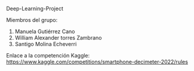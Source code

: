  Deep-Learning-Project
 
 Miembros del grupo:
 1. Manuela Gutiérrez Cano
 2. William Alexander torres Zambrano
 3. Santigo Molina Echeverri

Enlace a la competención Kaggle: https://www.kaggle.com/competitions/smartphone-decimeter-2022/rules
